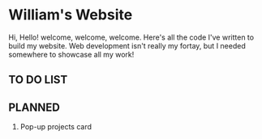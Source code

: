 # William's Website

Hi, Hello! welcome, welcome, welcome. Here's all the code I've written to build my website. Web development isn't really my fortay, but I needed somewhere to showcase all my work! 

## TO DO LIST


## PLANNED
1. Pop-up projects card   

